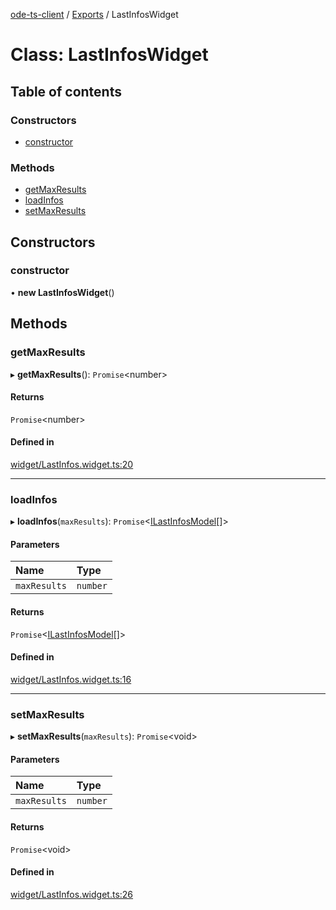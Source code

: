 [ode-ts-client](../README.md) / [Exports](../modules.md) / LastInfosWidget

# Class: LastInfosWidget

## Table of contents

### Constructors

- [constructor](lastinfoswidget.md#constructor)

### Methods

- [getMaxResults](lastinfoswidget.md#getmaxresults)
- [loadInfos](lastinfoswidget.md#loadinfos)
- [setMaxResults](lastinfoswidget.md#setmaxresults)

## Constructors

### constructor

• **new LastInfosWidget**()

## Methods

### getMaxResults

▸ **getMaxResults**(): `Promise`<number\>

#### Returns

`Promise`<number\>

#### Defined in

[widget/LastInfos.widget.ts:20](https://github.com/opendigitaleducation/infrontexplore/blob/9b53f59/src/ts/widget/LastInfos.widget.ts#L20)

___

### loadInfos

▸ **loadInfos**(`maxResults`): `Promise`<[ILastInfosModel](../interfaces/ilastinfosmodel.md)[]\>

#### Parameters

| Name | Type |
| :------ | :------ |
| `maxResults` | `number` |

#### Returns

`Promise`<[ILastInfosModel](../interfaces/ilastinfosmodel.md)[]\>

#### Defined in

[widget/LastInfos.widget.ts:16](https://github.com/opendigitaleducation/infrontexplore/blob/9b53f59/src/ts/widget/LastInfos.widget.ts#L16)

___

### setMaxResults

▸ **setMaxResults**(`maxResults`): `Promise`<void\>

#### Parameters

| Name | Type |
| :------ | :------ |
| `maxResults` | `number` |

#### Returns

`Promise`<void\>

#### Defined in

[widget/LastInfos.widget.ts:26](https://github.com/opendigitaleducation/infrontexplore/blob/9b53f59/src/ts/widget/LastInfos.widget.ts#L26)
